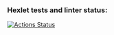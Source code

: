 ### Hexlet tests and linter status:
[![Actions Status](https://github.com/nikbyar/python-project-52/actions/workflows/hexlet-check.yml/badge.svg)](https://github.com/nikbyar/python-project-52/actions)